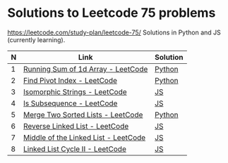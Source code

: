 # Solutions to Leetcode 75 problems
https://leetcode.com/study-plan/leetcode-75/
Solutions in Python and JS (currently learning).

| N   | Link                                                                                             | Solution                                      |
| --- | ------------------------------------------------------------------------------------------------ | --------------------------------------------- |
| 1   | [Running Sum of 1d Array - LeetCode](https://leetcode.com/problems/running-sum-of-1d-array/)     | [Python](problems/1480_running_sum.md)        |
| 2   | [Find Pivot Index - LeetCode](https://leetcode.com/problems/find-pivot-index/description/)       | [Python](problems/724_pivot_index.py)         |
| 3   | [Isomorphic Strings - LeetCode](https://leetcode.com/problems/isomorphic-strings/description/)   | [JS](problems/205_isomorphic_strings.js)      |
| 4   | [Is Subsequence - LeetCode](https://leetcode.com/problems/is-subsequence/description/)           | [JS](problems/392_is_subsequence.js)          |
| 5   | [Merge Two Sorted Lists - LeetCode](https://leetcode.com/problems/merge-two-sorted-lists/)       | [Python](problems/21_merge_2_sorted_lists.py) |
| 6   | [Reverse Linked List - LeetCode](https://leetcode.com/problems/reverse-linked-list/)             | [JS](problems/206_reverse_linked_list.js)     |
| 7   | [Middle of the Linked List - LeetCode](https://leetcode.com/problems/middle-of-the-linked-list/) | [JS](problems/876_middle_of_linked_list.js)   | 
| 8   | [Linked List Cycle II - LeetCode](https://leetcode.com/problems/linked-list-cycle-ii/)           | [JS](problems/142_linked_list_cycle2.js)      |